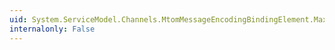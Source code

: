 ```yaml
---
uid: System.ServiceModel.Channels.MtomMessageEncodingBindingElement.MaxBufferSize
internalonly: False
---
```

